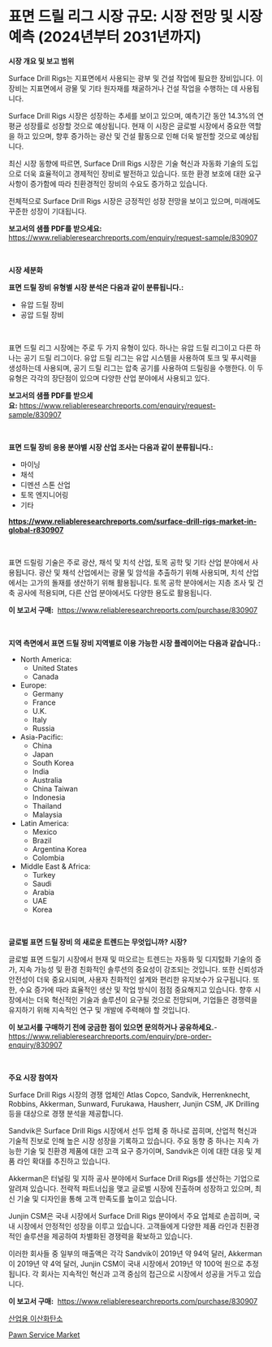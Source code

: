 <p><h1>표면 드릴 리그 시장 규모: 시장 전망 및 시장 예측 (2024년부터 2031년까지)</h1></p><p><strong>시장 개요 및 보고 범위</strong></p>
<p><p>Surface Drill Rigs는 지표면에서 사용되는 광부 및 건설 작업에 필요한 장비입니다. 이 장비는 지표면에서 광물 및 기타 원자재를 채굴하거나 건설 작업을 수행하는 데 사용됩니다.</p><p>Surface Drill Rigs 시장은 성장하는 추세를 보이고 있으며, 예측기간 동안 14.3%의 연평균 성장률로 성장할 것으로 예상됩니다. 현재 이 시장은 글로벌 시장에서 중요한 역할을 하고 있으며, 향후 증가하는 광산 및 건설 활동으로 인해 더욱 발전할 것으로 예상됩니다.</p><p>최신 시장 동향에 따르면, Surface Drill Rigs 시장은 기술 혁신과 자동화 기술의 도입으로 더욱 효율적이고 경제적인 장비로 발전하고 있습니다. 또한 환경 보호에 대한 요구사항이 증가함에 따라 친환경적인 장비의 수요도 증가하고 있습니다.</p><p>전체적으로 Surface Drill Rigs 시장은 긍정적인 성장 전망을 보이고 있으며, 미래에도 꾸준한 성장이 기대됩니다.</p></p>
<p><strong>보고서의 샘플 PDF를 받으세요:</strong> <a href="https://www.reliableresearchreports.com/enquiry/request-sample/830907">https://www.reliableresearchreports.com/enquiry/request-sample/830907</a></p>
<p>&nbsp;</p>
<p><strong>시장 세분화</strong></p>
<p><strong>표면 드릴 장비 유형별 시장 분석은 다음과 같이 분류됩니다.:</strong></p>
<p><ul><li>유압 드릴 장비</li><li>공압 드릴 장비</li></ul></p>
<p>&nbsp;</p>
<p><p>표면 드릴 리그 시장에는 주로 두 가지 유형이 있다. 하나는 유압 드릴 리그이고 다른 하나는 공기 드릴 리그이다. 유압 드릴 리그는 유압 시스템을 사용하여 토크 및 푸시력을 생성하는데 사용되며, 공기 드릴 리그는 압축 공기를 사용하여 드릴링을 수행한다. 이 두 유형은 각각의 장단점이 있으며 다양한 산업 분야에서 사용되고 있다.</p></p>
<p><strong>보고서의 샘플 PDF를 받으세요:</strong>&nbsp;<a href="https://www.reliableresearchreports.com/enquiry/request-sample/830907">https://www.reliableresearchreports.com/enquiry/request-sample/830907</a></p>
<p>&nbsp;</p>
<p><strong> 표면 드릴 장비 응용 분야별 시장 산업 조사는 다음과 같이 분류됩니다.:</strong></p>
<p><ul><li>마이닝</li><li>채석</li><li>디멘션 스톤 산업</li><li>토목 엔지니어링</li><li>기타</li></ul></p>
<p><strong><a href="https://www.reliableresearchreports.com/surface-drill-rigs-market-in-global-r830907">https://www.reliableresearchreports.com/surface-drill-rigs-market-in-global-r830907</a></strong></p>
<p>&nbsp;</p>
<p><p>표면 드릴링 기술은 주로 광산, 채석 및 치석 산업, 토목 공학 및 기타 산업 분야에서 사용됩니다. 광산 및 채석 산업에서는 광물 및 암석을 추출하기 위해 사용되며, 치석 산업에서는 고가의 돌재를 생산하기 위해 활용됩니다. 토목 공학 분야에서는 지층 조사 및 건축 공사에 적용되며, 다른 산업 분야에서도 다양한 용도로 활용됩니다.</p></p>
<p><strong>이 보고서 구매:</strong>&nbsp; <a href="https://www.reliableresearchreports.com/purchase/830907">https://www.reliableresearchreports.com/purchase/830907</a></p>
<p>&nbsp;</p>
<p><strong>지역 측면에서 표면 드릴 장비 지역별로 이용 가능한 시장 플레이어는 다음과 같습니다.:</strong></p>
<p><ul>
    <li>
        North America:
        <ul>
            <li>United States</li>
            <li>Canada</li>
        </ul>
    </li>
    <li>
        Europe:
        <ul>
            <li>Germany</li>
            <li>France</li>
            <li>U.K.</li>
            <li>Italy</li>
            <li>Russia</li>
        </ul>
    </li>
    <li>
        Asia-Pacific:
        <ul>
            <li>China</li>
            <li>Japan</li>
            <li>South Korea</li>
            <li>India</li>
            <li>Australia</li>
            <li>China Taiwan</li>
            <li>Indonesia</li>
            <li>Thailand</li>
            <li>Malaysia</li>
        </ul>
    </li>
    <li>
        Latin America:
        <ul>
            <li>Mexico</li>
            <li>Brazil</li>
            <li>Argentina Korea</li>
            <li>Colombia</li>
        </ul>
    </li>
    <li>
        Middle East & Africa:
        <ul>
            <li>Turkey</li>
            <li>Saudi</li>
            <li>Arabia</li>
            <li>UAE</li>
            <li>Korea</li>
        </ul>
    </li>
    </ul></p>
<p>&nbsp;</p>
<p><strong>글로벌 표면 드릴 장비 의 새로운 트렌드는 무엇입니까? 시장?</strong></p>
<p><p>글로벌 표면 드릴기 시장에서 현재 및 떠오르는 트렌드는 자동화 및 디지턼화 기술의 증가, 지속 가능성 및 환경 친화적인 솔루션의 중요성이 강조되는 것입니다. 또한 신뢰성과 안전성이 더욱 중요시되며, 사용자 친화적인 설계와 편리한 유지보수가 요구됩니다. 또한, 수요 증가에 따라 효율적인 생산 및 작업 방식이 점점 중요해지고 있습니다. 향후 시장에서는 더욱 혁신적인 기술과 솔루션이 요구될 것으로 전망되며, 기업들은 경쟁력을 유지하기 위해 지속적인 연구 및 개발에 주력해야 할 것입니다.</p></p>
<p><strong>이 보고서를 구매하기 전에 궁금한 점이 있으면 문의하거나 공유하세요.</strong>- <a href="https://www.reliableresearchreports.com/enquiry/pre-order-enquiry/830907">https://www.reliableresearchreports.com/enquiry/pre-order-enquiry/830907</a></p>
<p>&nbsp;</p>
<p><strong>주요 시장 참여자</strong></p>
<p><p>Surface Drill Rigs 시장의 경쟁 업체인 Atlas Copco, Sandvik, Herrenknecht, Robbins, Akkerman, Sunward, Furukawa, Hausherr, Junjin CSM, JK Drilling 등을 대상으로 경쟁 분석을 제공합니다.</p><p>Sandvik은 Surface Drill Rigs 시장에서 선두 업체 중 하나로 꼽히며, 산업적 혁신과 기술적 진보로 인해 높은 시장 성장을 기록하고 있습니다. 주요 동향 중 하나는 지속 가능한 기술 및 친환경 제품에 대한 고객 요구 증가이며, Sandvik은 이에 대한 대응 및 제품 라인 확대를 추진하고 있습니다.</p><p>Akkerman은 터널링 및 지하 공사 분야에서 Surface Drill Rigs를 생산하는 기업으로 알려져 있습니다. 전략적 파트너십을 맺고 글로벌 시장에 진출하며 성장하고 있으며, 최신 기술 및 디자인을 통해 고객 만족도를 높이고 있습니다.</p><p>Junjin CSM은 국내 시장에서 Surface Drill Rigs 분야에서 주요 업체로 손꼽히며, 국내 시장에서 안정적인 성장을 이루고 있습니다. 고객들에게 다양한 제품 라인과 친환경적인 솔루션을 제공하여 차별화된 경쟁력을 확보하고 있습니다.</p><p>이러한 회사들 중 일부의 매출액은 각각 Sandvik이 2019년 약 94억 달러, Akkerman이 2019년 약 4억 달러, Junjin CSM이 국내 시장에서 2019년 약 100억 원으로 추정됩니다. 각 회사는 지속적인 혁신과 고객 중심의 접근으로 시장에서 성공을 거두고 있습니다.</p></p>
<p><strong>이 보고서 구매:</strong>&nbsp;&nbsp;<a href="https://www.reliableresearchreports.com/purchase/830907">https://www.reliableresearchreports.com/purchase/830907</a></p>
<p><p><a href="https://github.com/plelbej847484502/Market-Research-Report-List-1/blob/main/195030924422.md">산업용 이산화탄소</a></p><p><a href="https://github.com/WillieWoodard/Market-Research-Report-List-4/blob/main/pawn-service-market.md">Pawn Service Market</a></p></p>